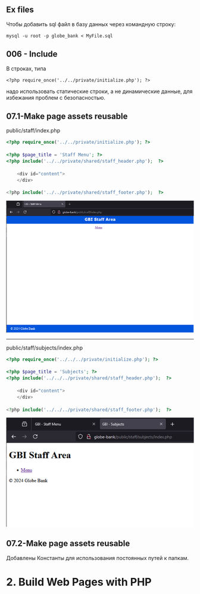 ## Ex files

Чтобы добавить sql файл в базу данных через командную строку:  

    mysql -u root -p globe_bank < MyFile.sql

## 006 - Include

В строках, типа  

    <?php require_once('../../private/initialize.php'); ?>

надо использовать статические строки, а не динамические данные, для избежания проблем с безопасностью.  

## 07.1-Make page assets reusable

public/staff/index.php

```php
<?php require_once('../../private/initialize.php'); ?>

<?php $page_title = 'Staff Menu'; ?>
<?php include('../../private/shared/staff_header.php');  ?>

    <div id="content">
    </div>

<?php include('../../private/shared/staff_footer.php');  ?>
```

<img src="img/public-staff.png" alt="drawing" width="600"/>

---

public/staff/subjects/index.php

```php
<?php require_once('../../../private/initialize.php'); ?>

<?php $page_title = 'Subjects'; ?>
<?php include('../../../private/shared/staff_header.php');  ?>

    <div id="content">
    </div>

<?php include('../../../private/shared/staff_footer.php');  ?>
```

<img src="img/public-staff-subjects.png" alt="drawing" width="600"/>

## 07.2-Make page assets reusable

Добавлены Константы для использования постоянных путей к папкам.

# 2. Build Web Pages with PHP



